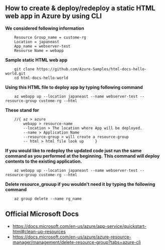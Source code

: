 ## How to create & deploy/redeploy a static HTML web app in Azure by using CLI

**We considered following information**

        Resource Group_name = custome-rg
        Location = japaneast
        App_name = webserver-test
        Resourse Name = webapp 

**Sample static HTML web app**

        git clone https://github.com/Azure-Samples/html-docs-hello-world.git
        cd html-docs-hello-world

**Using this HTML file to deploy app by typing following command**

	    az webapp up --location japaneast --name webserver-test --resource-group custome-rg --html
	
**These stand for**

        //{	az > azure
            webapp > resource-name
            --location > The location where App will be deployed.
            --name > Application Name
            --resource-group > will create a resource-group
            -- html > html file look up 	}

**If you would like to redeploy the updated code just run the same command as you performed at the beginning.**
**This command will deploy contents to the existing application.**

	    az webapp up --location japaneast --name webserver-test --resource-group custome-rg --html

**Delete resource_grouup if you wouldn't need it by typing the following command**

	    az group delete --name rg_name

## Official Microsoft Docs

- https://docs.microsoft.com/en-us/azure/app-service/quickstart-html#clean-up-resources
- https://docs.microsoft.com/en-us/azure/azure-resource-manager/management/delete-resource-group?tabs=azure-cli